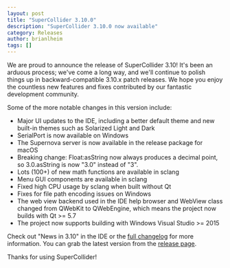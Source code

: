 ```yaml
---
layout: post
title: "SuperCollider 3.10.0"
description: "SuperCollider 3.10.0 now available"
category: Releases
author: brianlheim
tags: []
---
```


We are proud to announce the release of SuperCollider 3.10! It's been an arduous process; we've come
a long way, and we'll continue to polish things up in backward-compatible 3.10.x patch releases. We
hope you enjoy the countless new features and fixes contributed by our fantastic development
community.

Some of the more notable changes in this version include:

- Major UI updates to the IDE, including a better default theme and new built-in themes such as
  Solarized Light and Dark
- SerialPort is now available on Windows
- The Supernova server is now available in the release package for macOS
- Breaking change: Float:asString now always produces a decimal point, so 3.0.asString is now "3.0"
  instead of "3".
- Lots (100+) of new math functions are available in sclang
- Menu GUI components are available in sclang
- Fixed high CPU usage by sclang when built without Qt
- Fixes for file path encoding issues on Windows
- The web view backend used in the IDE help browser and WebView class changed from QWebKit to
  QWebEngine, which means the project now builds with Qt >= 5.7
- The project now supports building with Windows Visual Studio >= 2015

Check out "News in 3.10" in the IDE or the [full changelog](https://github.com/supercollider/supercollider/blob/Version-3.10.0/CHANGELOG.md)
for more information.  You can grab the latest version from the [release page](https://github.com/supercollider/supercollider/releases/tag/Version-3.10.0).

Thanks for using SuperCollider!
